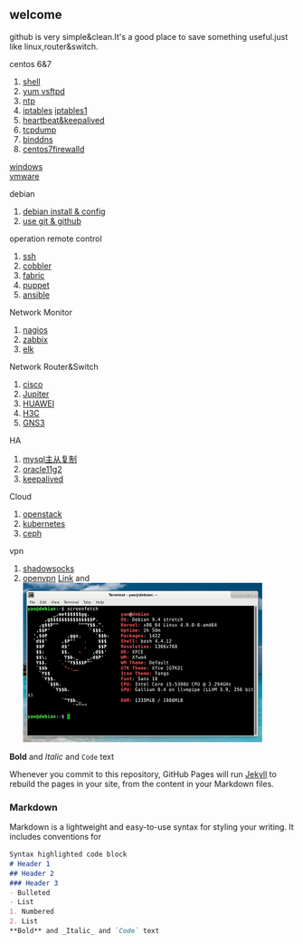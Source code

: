 ## welcome
github is very simple&clean.It's a good place to save something useful.just like linux,router&switch.

centos 6&7

1. [shell](shell.html)
2. [yum vsftpd](centosyum.html)
3. [ntp](ntp.html)
4. [iptables](iptables.html)  [iptables1](iptables1.html)
5. [heartbeat&keepalived](ha.html)
6. [tcpdump](tcpdump.html)
7. [binddns](dns.html)
8. [centos7firewalld](firewalld.html)

[windows](windows.html)  
[vmware](vmware.html)

debian 

1. [debian install & config](debian1.html)
2. [use git & github](gituse.html)

operation remote control

1. [ssh](ssh.html)
2. [cobbler](cobbler.html)
3. [fabric](fabric.html)
4. [puppet](puppet.html)
5. [ansible](ansible.html)

Network Monitor

1. [nagios](nagios.html)
2. [zabbix](zabbix.html)
3. [elk](elk.html)

Network Router&Switch

1. [cisco](cisco1.html)
2. [Jupiter](jupiter.html)
3. [HUAWEI](huawei.html)
4. [H3C](h3c1.html)
5. [GNS3](gns.html)

HA 

1. [mysql主从复制](mysql.html)
2. [oracle11g2](oracle11g2.html)
3. [keepalived](keepalived.html)

Cloud

1. [openstack](openstack.html)
2. [kubernetes](k8.html)
3. [ceph](ceph.html)

vpn

1. [shadowsocks](ss.html)
2. [openvpn](openvpn.html)
[Link](url) and 
![Image](./images/debian.png)

**Bold** and _Italic_ and `Code` text

Whenever you commit to this repository, GitHub Pages will run [Jekyll](https://jekyllrb.com/) to rebuild the pages in your site, from the content in your Markdown files.
### Markdown
Markdown is a lightweight and easy-to-use syntax for styling your writing. It includes conventions for
```markdown
Syntax highlighted code block
# Header 1
## Header 2
### Header 3
- Bulleted
- List
1. Numbered
2. List
**Bold** and _Italic_ and `Code` text
```
